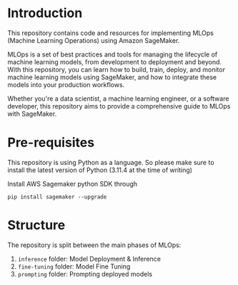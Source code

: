 # Introduction

This repository contains code and resources for implementing MLOps (Machine Learning Operations) using Amazon SageMaker. 

MLOps is a set of best practices and tools for managing the lifecycle of machine learning models, from development to deployment and beyond. With this repository, you can learn how to build, train, deploy, and monitor machine learning models using SageMaker, and how to integrate these models into your production workflows. 

Whether you're a data scientist, a machine learning engineer, or a software developer, this repository aims to provide a comprehensive guide to MLOps with SageMaker.

# Pre-requisites
This repository is using Python as a language. So please make sure to install the latest version of Python (3.11.4 at the time of writing)

Install AWS Sagemaker python SDK through

```pip install sagemaker --upgrade```

# Structure
The repository is split between the main phases of MLOps:

1. ```inference``` folder: Model Deployment & Inference
2. ```fine-tuning``` folder: Model Fine Tuning
3. ```prompting``` folder: Prompting deployed models


